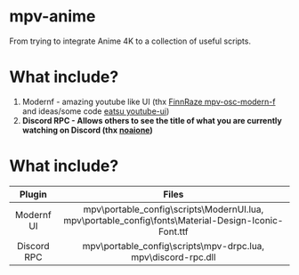 # mpv-anime

From trying to integrate Anime 4K to a collection of useful scripts.

# What include?
1. Modernf - amazing youtube like UI (thx [FinnRaze mpv-osc-modern-f](https://github.com/FinnRaze/mpv-osc-modern-f/tree/main) and ideas/some code [eatsu youtube-ui](https://github.com/eatsu/mpv-osc-youtube-ui))
4. <b>Discord RPC<b> - Allows others to see the title of what you are currently watching on Discord (thx [noaione](https://github.com/noaione/mpv-discordRPC))

# What include?
| Plugin | Files |
| :-: | :-: |
| Modernf UI | mpv\portable_config\scripts\ModernUI.lua, mpv\portable_config\fonts\Material-Design-Iconic-Font.ttf  |
| Discord RPC | mpv\portable_config\scripts\mpv-drpc.lua, mpv\discord-rpc.dll  |
